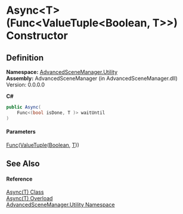 # Async\<T>(Func\<ValueTuple\<Boolean, T>>) Constructor

## Definition

**Namespace:** [AdvancedSceneManager.Utility](N_AdvancedSceneManager_Utility.md)\
**Assembly:** AdvancedSceneManager (in AdvancedSceneManager.dll) Version: 0.0.0.0

**C#**

```c#
public Async(
	Func<(bool isDone, T )> waitUntil
)
```

#### Parameters

&#x20; [Func](https://learn.microsoft.com/dotnet/api/system.func-1)([ValueTuple](https://learn.microsoft.com/dotnet/api/system.valuetuple-2)([Boolean](https://learn.microsoft.com/dotnet/api/system.boolean), [T](T_AdvancedSceneManager_Utility_Async_1.md)))&#x20;

## See Also

#### Reference

[Async(T) Class](T_AdvancedSceneManager_Utility_Async_1.md)\
[Async(T) Overload](Overload_AdvancedSceneManager_Utility_Async_1__ctor.md)\
[AdvancedSceneManager.Utility Namespace](N_AdvancedSceneManager_Utility.md)
